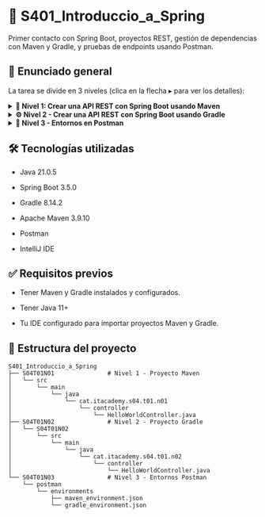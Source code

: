 # 🧩 S401_Introduccio_a_Spring
Primer contacto con Spring Boot, proyectos REST, gestión de dependencias con Maven y Gradle, y pruebas de endpoints usando Postman.

## 📌 Enunciado general
La tarea se divide en 3 niveles (clica en la flecha ▸ para ver los detalles):

<details> <summary><strong>🧱 Nivel 1: Crear una API REST con Spring Boot usando Maven</strong></summary>

**Configuración:**

Proyecto generado desde Spring Initializr:

- Puerto configurado: `9000`  
- Dependencias: `Spring Web`, `Spring Boot DevTools`

**Controlador:** `HelloWorldController.java`
- `/hello-world1` → `@RequestParam(name = "name", defaultValue = "UNKNOWN")`
- `/hello-world2/{name}` → `@PathVariable(name = "name", required = false)`
- `/hello-world3?name=X&age=Y` → parámetros combinados

**Comandos Maven usados:**
```bash
mvn compile
mvn package
mvn clean
mvn spring-boot:run
```    
**Pruebas realizadas:**

- http://localhost:9000/hello-world1?name=Jose
- http://localhost:9000/hello-world1
- http://localhost:9000/hello-world2/Jose
- http://localhost:9000/hello-world2
- http://localhost:9000/hello-world3?name=Jose&age=41
- http://localhost:9000/hello-world3
    
</details>
<details> <summary><strong>⚙️ Nivel 2 - Crear una API REST con Spring Boot usando Gradle</strong></summary>

**Configuración:**

Proyecto generado desde Spring Initializr:

- Puerto configurado: `9001`  
- Dependencias: Spring Web, Spring Boot DevTools

**Controlador: `HelloWorldController.java`**

- `/hello-world1` → `@RequestParam(name = "name", defaultValue = "UNKNOWN")`  
- `/hello-world2/{name}` → `@PathVariable(name = "name", required = false)`  
- `/hello-world3?name=X&age=Y` → parámetros combinados con valores por defecto

**Comandos Gradle usados:**
```bash
gradle build
gradle assemble
gradle clean
gradle bootRun
```
    
**Pruebas realizadas:**

  - http://localhost:9001/hello-world1?name=Jose
  - http://localhost:9001/hello-world1
  - http://localhost:9001/hello-world2/Jose
  - http://localhost:9001/hello-world2
  - http://localhost:9001/hello-world3?name=Jose&age=41
  - http://localhost:9001/hello-world3
    
</details>
<details> <summary><strong>🧪 Nivel 3 - Entornos en Postman</strong></summary>

**Se crearon dos entornos en Postman:**

🔹 **Entorno Maven**

- `{{server}}` = `http://localhost`  
- `{{port}}` = `9000`

🔹 **Entorno Gradle**

- `{{server}}` = `http://localhost`  
- `{{port}}` = `9001`

**Acciones realizadas:**

- Se exportaron ambos entornos en formato `.json` y se adjuntan como parte de la entrega.  
- Se realizaron capturas de pantalla de cada entorno mostrando el uso de las variables.

</details>

## 🛠️ Tecnologías utilizadas

- Java  21.0.5

- Spring Boot 3.5.0

- Gradle 8.14.2

- Apache Maven 3.9.10

- Postman

- IntelliJ IDE

## ✅ Requisitos previos

- Tener Maven y Gradle instalados y configurados.

- Tener Java 11+

- Tu IDE configurado para importar proyectos Maven y Gradle.

## 📂 Estructura del proyecto

```plaintext
S401_Introduccio_a_Spring
├── S04T01N01               # Nivel 1 - Proyecto Maven
│   └── src
│       └── main
│           └── java
│               └── cat.itacademy.s04.t01.n01
│                   └── controller
│                       └── HelloWorldController.java
├── S04T01N02               # Nivel 2 - Proyecto Gradle
│   └── S04T01N02
│       └── src
│           └── main
│               └── java
│                   └── cat.itacademy.s04.t01.n02
│                       └── controller
│                           └── HelloWorldController.java
└── S04T01N03               # Nivel 3 - Entornos Postman
    └── postman
        └── environments
            ├── maven_environment.json
            └── gradle_environment.json
```


